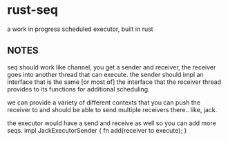 # rust-seq
a work in progress scheduled executor, built in rust

## NOTES

seq should work like channel, you get a sender and receiver, the receiver goes into another thread that can execute.
the sender should impl an interface that is the same [or most of] the interface that the receiver thread provides to
its functions for additional scheduling.

we can provide a variety of different contexts that you can push the receiver to and should be able to send multiple receivers there..
like, jack.

the executor would have a send and receive as well so you can add more seqs.
impl JackExecutorSender {
	fn add(receiver to execute);
}

